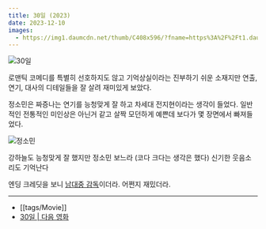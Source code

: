 ```yaml
---
title: 30일 (2023)
date: 2023-12-10
images:
  - https://img1.daumcdn.net/thumb/C408x596/?fname=https%3A%2F%2Ft1.daumcdn.net%2Fmovie%2F8a87a8c7a462e24cb77b63b10d1497966f7c6210
---
```


![30일](https://img1.daumcdn.net/thumb/C408x596/?fname=https%3A%2F%2Ft1.daumcdn.net%2Fmovie%2F8a87a8c7a462e24cb77b63b10d1497966f7c6210)

로맨틱 코메디를 특별히 선호하지도 않고 기억상실이라는 진부하기 쉬운 소재지만 연출, 연기, 대사의 디테일들을 잘 살려 재미있게 보았다.

정소민은 짜증나는 연기를 능청맞게 잘 하고 차세대 전지현이라는 생각이 들었다. 일반적인 전통적인 미인상은 아닌거 같고 살짝 모던하게 예쁜데 보다가 몇 장면에서 빠져들었다.

![정소민](https://media.tenor.com/hNCpN3HnjcIAAAAC/%EC%A0%95%EC%86%8C%EB%AF%BC-30days.gif)

강하늘도 능청맞게 잘 했지만 정소민 보느라 (코다 크다는 생각은 했다)
신기한 웃음소리도 기억난다

엔딩 크레딧을 보니 [남대중 감독](https://movie.daum.net/person/main?personId=410881)이더라. 어쩐지 재밌더라.

---
- [[tags/Movie]]
- [30일 | 다음 영화](https://movie.daum.net/moviedb/main?movieId=165591)

